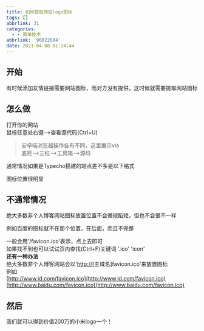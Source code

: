 ```yaml
---
title: 如何提取网站logo图标
tags: []
abbrlink: 31
categories:
  - - 简单技术
abbrlink: '96022684'
date: 2021-04-08 01:24:44
---
```


## 开始

有时候添加友情链接需要网站图标，而对方没有提供，这时候就需要提取网站图标

## 怎么做

打开你的网站  
鼠标任意处右键-->查看源代码(Ctrl+U)

> 安卓端浏览器操作各有不同，这里展示via  
> 底栏-->三杠-->工具箱-->源码

通常情况如果是Typecho搭建的站点差不多是以下格式

图标位置很明显

## 不通常情况

绝大多数非个人博客网站图标放置位置不会循规蹈矩，但也不会很不一样

例如百度的图标就不在那个位置，在后面，而且不完整

一般会用'/favicon.ico'表示，点上去即可  
如果找不到也可以试试页内查找(Ctrl+F)关键词 '.ico' 'icon'  
**还有一种办法**  
绝大多数非个人博客网站会以'[http://](http://)\[主域名\]favicon.ico'来放置图标  
例如  
[http://www.jd.com/favicon.ico](http://www.jd.com/favicon.ico)  
[http://www.baidu.com/favicon.ico](http://www.baidu.com/favicon.ico)

## 然后

我们就可以得到价值200万的小米logo一个！
